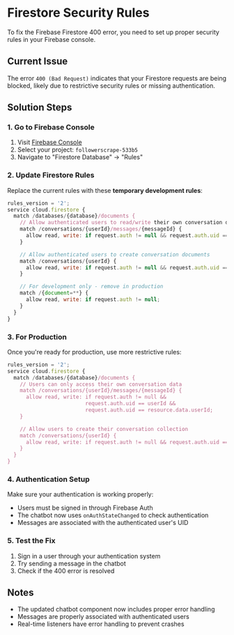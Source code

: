 # Firestore Security Rules

To fix the Firebase Firestore 400 error, you need to set up proper security rules in your Firebase console.

## Current Issue

The error `400 (Bad Request)` indicates that your Firestore requests are being blocked, likely due to restrictive security rules or missing authentication.

## Solution Steps

### 1. Go to Firebase Console

1. Visit [Firebase Console](https://console.firebase.google.com/)
2. Select your project: `followerscrape-533b5`
3. Navigate to "Firestore Database" → "Rules"

### 2. Update Firestore Rules

Replace the current rules with these **temporary development rules**:

```javascript
rules_version = '2';
service cloud.firestore {
  match /databases/{database}/documents {
    // Allow authenticated users to read/write their own conversation data
    match /conversations/{userId}/messages/{messageId} {
      allow read, write: if request.auth != null && request.auth.uid == userId;
    }

    // Allow authenticated users to create conversation documents
    match /conversations/{userId} {
      allow read, write: if request.auth != null && request.auth.uid == userId;
    }

    // For development only - remove in production
    match /{document=**} {
      allow read, write: if request.auth != null;
    }
  }
}
```

### 3. For Production

Once you're ready for production, use more restrictive rules:

```javascript
rules_version = '2';
service cloud.firestore {
  match /databases/{database}/documents {
    // Users can only access their own conversation data
    match /conversations/{userId}/messages/{messageId} {
      allow read, write: if request.auth != null &&
                         request.auth.uid == userId &&
                         request.auth.uid == resource.data.userId;
    }

    // Allow users to create their conversation collection
    match /conversations/{userId} {
      allow read, write: if request.auth != null && request.auth.uid == userId;
    }
  }
}
```

### 4. Authentication Setup

Make sure your authentication is working properly:

- Users must be signed in through Firebase Auth
- The chatbot now uses `onAuthStateChanged` to check authentication
- Messages are associated with the authenticated user's UID

### 5. Test the Fix

1. Sign in a user through your authentication system
2. Try sending a message in the chatbot
3. Check if the 400 error is resolved

## Notes

- The updated chatbot component now includes proper error handling
- Messages are properly associated with authenticated users
- Real-time listeners have error handling to prevent crashes
